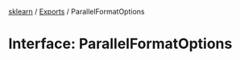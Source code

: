 [sklearn](../readme.md) / [Exports](../modules.md) / ParallelFormatOptions

# Interface: ParallelFormatOptions
